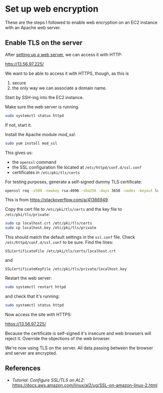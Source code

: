 # Set up web encryption

These are the steps I followed to enable web encryption
on an EC2 instance with an Apache web server.

## Enable TLS on the server

After [setting up a web server](./web-server.md),
we can access it with HTTP:

http://13.56.97.225/

We want to be able to access it with HTTPS, though, as this is

1. secure
1. the only way we can associate a domain name.

Start by SSH-ing into the EC2 instance.

Make sure the web server is running.
```bash
sudo systemctl status httpd
```
If not, start it.

Install the Apache module *mod_ssl*:
```bash
sudo yum install mod_ssl
```
This gives us:
* the `openssl` command
* the SSL configuration file located at `/etc/httpd/conf.d/ssl.conf`
* certificates in `/etc/pki/tls/certs`

For testing purposes,
generate a self-signed dummy TLS certificate:
```bash
openssl req -x509 -newkey rsa:4096 -sha256 -days 3650 -nodes -keyout localhost.key -out localhost.crt -subj "/CN=localhost" -addext "subjectAltName=DNS:localhost,DNS:*.localhost,IP:10.0.0.1"
```
This is from https://stackoverflow.com/a/41366949.

Copy the cert file to `/etc/pki/tls/certs` and the key file to `/etc/pki/tls/private`:
```bash
sudo cp localhost.crt /etc/pki/tls/certs
sudo cp localhost.key /etc/pki/tls/private
```
This should match the default settings in the `ssl.conf` file.
Check `/etc/httpd/conf.d/ssl.conf` to be sure.
Find the lines:
```
SSLCertificateFile /etc/pki/tls/certs/localhost.crt
```
and
```
SSLCertificateKeyFile /etc/pki/tls/private/localhost.key
```

Restart the web server:
```bash
sudo systemctl restart httpd
```
and check that it's running:
```bash
sudo systemctl status httpd
```

Now access the site with HTTPS:

https://13.56.97.225/

Because the certificate is self-signed it's insecure and web browsers will reject it.
Override the objections of the web browser. 

We're now using TLS on the server.
All data passing between the browser and server are encrypted.

## References

* *Tutorial: Configure SSL/TLS on AL2*: https://docs.aws.amazon.com/linux/al2/ug/SSL-on-amazon-linux-2.html
